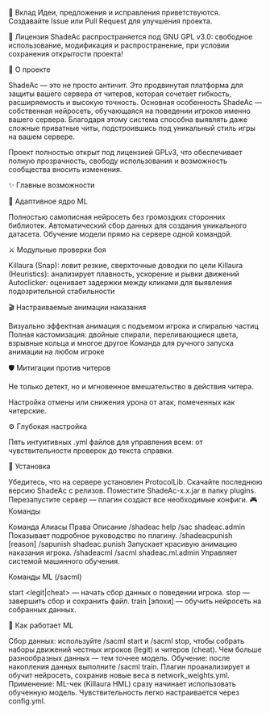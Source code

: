 🤝 Вклад
Идеи, предложения и исправления приветствуются. Создавайте Issue или Pull Request для улучшения проекта.

📜 Лицензия
ShadeAc распространяется под GNU GPL v3.0: свободное использование, модификация и распространение, при условии сохранения открытости проекта!

📖 О проекте

ShadeAc — это не просто античит. Это продвинутая платформа для защиты вашего сервера от читеров, которая сочетает гибкость, расширяемость и высокую точность. Основная особенность ShadeAc — собственная нейросеть, обучающаяся на поведении игроков именно вашего сервера. Благодаря этому система способна выявлять даже сложные приватные читы, подстроившись под уникальный стиль игры на вашем сервере.

Проект полностью открыт под лицензией GPLv3, что обеспечивает полную прозрачность, свободу использования и возможность сообщества вносить изменения.

✨ Главные возможности

🧠 Адаптивное ядро ML

Полностью самописная нейросеть без громоздких сторонних библиотек.
Автоматический сбор данных для создания уникального датасета.
Обучение модели прямо на сервере одной командой.

⚔️ Модульные проверки боя

Killaura (Snap): ловит резкие, сверхточные доводки по цели
Killaura (Heuristics): анализирует плавность, ускорение и рывки движений
Autoclicker: оценивает задержки между кликами для выявления подозрительной стабильности

🎬 Настраиваемые анимации наказания

Визуально эффектная анимация с подъемом игрока и спиралью частиц
Полная кастомизация: двойные спирали, переливающиеся цвета, взрывные кольца и многое другое
Команда для ручного запуска анимации на любом игроке

🛡 Митигации против читеров

Не только детект, но и мгновенное вмешательство в действия читера.

Настройка отмены или снижения урона от атак, помеченных как читерские.

⚙️ Глубокая настройка

Пять интуитивных .yml файлов для управления всем: от чувствительности проверок до текста справки.

🚀 Установка

Убедитесь, что на сервере установлен ProtocolLib.
Скачайте последнюю версию ShadeAc с релизов.
Поместите ShadeAc-x.x.jar в папку plugins.
Перезапустите сервер — плагин создаст все необходимые конфиги.
🎮 Команды

Команда  Алиасы  Права  Описание
/shadeac help  /sac  shadeac.admin  Показывает подробное руководство по плагину.
/shadeacpunish <player> [reason]  /sapunish  shadeac.punish  Запускает красивую анимацию наказания игрока.
/shadeacml <subcommand>  /sacml  shadeac.ml.admin  Управляет системой машинного обучения.

Команды ML (/sacml)

start <player> <legit|cheat> — начать сбор данных о поведении игрока.
stop <player> — завершить сбор и сохранить файл.
train [эпохи] — обучить нейросеть на собранных данных.

🧠 Как работает ML

Сбор данных: используйте /sacml start и /sacml stop, чтобы собрать наборы движений честных игроков (legit) и читеров (cheat). Чем больше разнообразных данных — тем точнее модель.
Обучение: после накопления данных выполните /sacml train. Плагин проанализирует и обучит нейросеть, сохранив новые веса в network_weights.yml.
Применение: ML-чек (Killaura HML) сразу начинает использовать обученную модель. Чувствительность легко настраивается через config.yml.
